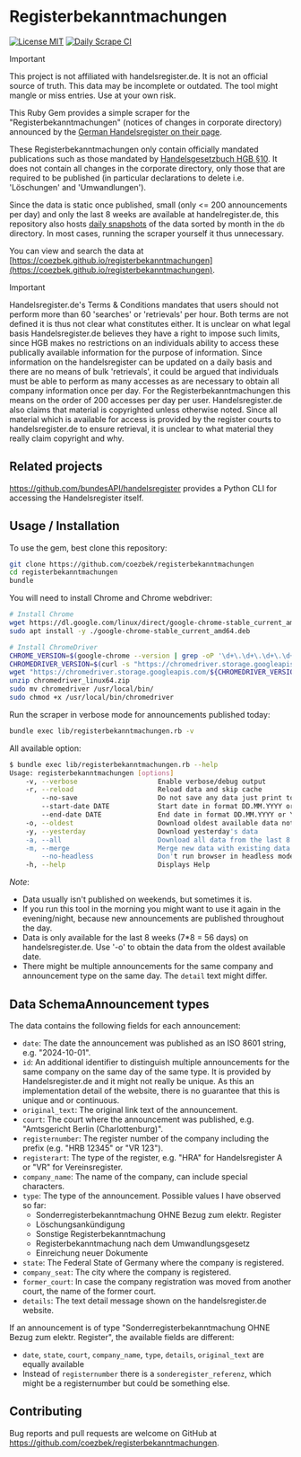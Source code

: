 # Registerbekanntmachungen

[![License MIT](https://img.shields.io/badge/license-MIT-blue.svg)](./LICENSE)
[![Daily Scrape CI](https://github.com/coezbek/registerbekanntmachungen/actions/workflows/daily_scrape.yml/badge.svg)](https://github.com/coezbek/registerbekanntmachungen/actions/workflows/daily_scrape.yml) 

> [!IMPORTANT]
> This project is not affiliated with handelsregister.de. It is not an official source of truth. This data may be incomplete or outdated. The tool might mangle or miss entries. Use at your own risk.

This Ruby Gem provides a simple scraper for the "Registerbekanntmachungen" (notices of changes in corporate directory) announced by the [German Handelsregister on their page](https://www.handelsregister.de/rp_web/xhtml/bekanntmachungen.xhtml).

These Registerbekanntmachungen only contain officially mandated publications such as those mandated by [Handelsgesetzbuch HGB §10](https://www.gesetze-im-internet.de/hgb/__10.html). It does not contain all changes in the corporate directory, only those that are required to be published (in particular declarations to delete i.e. 'Löschungen' and 'Umwandlungen'). 

Since the data is static once published, small (only <= 200 announcements per day) and only the last 8 weeks are available at handelregister.de, this repository also hosts [daily snapshots](./db) of the data sorted by month in the `db` directory. In most cases, running the scraper yourself it thus unnecessary.

You can view and search the data at [https://coezbek.github.io/registerbekanntmachungen](https://coezbek.github.io/registerbekanntmachungen).

> [!IMPORTANT]
> Handelsregister.de's Terms & Conditions mandates that users should not perform more than 60 'searches' or 'retrievals' per hour. Both terms are not defined it is thus not clear what constitutes either. It is unclear on what legal basis Handelsregister.de believes they have a right to impose such limits, since HGB makes no restrictions on an individuals ability to access these publically available information for the purpose of information. Since information on the handelsregister can be updated on a daily basis and there are no means of bulk 'retrievals', it could be argued that individuals must be able to perform as many accesses as are necessary to obtain all company information once per day. For the Registerbekanntmachungen this means on the order of 200 accesses per day per user.
> Handelsregister.de also claims that material is copyrighted unless otherwise noted. Since all material which is available for access is provided by the register courts to handelsregister.de to ensure retrieval, it is unclear to what material they really claim copyright and why.

## Related projects

https://github.com/bundesAPI/handelsregister provides a Python CLI for accessing the Handelsregister itself. 

## Usage / Installation

To use the gem, best clone this repository:

```bash
git clone https://github.com/coezbek/registerbekanntmachungen
cd registerbekanntmachungen
bundle
```

You will need to install Chrome and Chrome webdriver:

```bash
# Install Chrome
wget https://dl.google.com/linux/direct/google-chrome-stable_current_amd64.deb
sudo apt install -y ./google-chrome-stable_current_amd64.deb

# Install ChromeDriver
CHROME_VERSION=$(google-chrome --version | grep -oP '\d+\.\d+\.\d+\.\d+')
CHROMEDRIVER_VERSION=$(curl -s "https://chromedriver.storage.googleapis.com/LATEST_RELEASE")
wget "https://chromedriver.storage.googleapis.com/${CHROMEDRIVER_VERSION}/chromedriver_linux64.zip"
unzip chromedriver_linux64.zip
sudo mv chromedriver /usr/local/bin/
sudo chmod +x /usr/local/bin/chromedriver
```

Run the scraper in verbose mode for announcements published today:

```bash
bundle exec lib/registerbekanntmachungen.rb -v
```

All available option:

```bash
$ bundle exec lib/registerbekanntmachungen.rb --help
Usage: registerbekanntmachungen [options]
    -v, --verbose                    Enable verbose/debug output
    -r, --reload                     Reload data and skip cache
        --no-save                    Do not save any data just print to stdout
        --start-date DATE            Start date in format DD.MM.YYYY or YYYY-MM-DD
        --end-date DATE              End date in format DD.MM.YYYY or YYYY-MM-DD
    -o, --oldest                     Download oldest available data not already saved
    -y, --yesterday                  Download yesterday's data    
    -a, --all                        Download all data from the last 8 weeks
    -m, --merge                      Merge new data with existing data
        --no-headless                Don't run browser in headless mode
    -h, --help                       Displays Help
```

*Note*: 
- Data usually isn't published on weekends, but sometimes it is.
- If you run this tool in the morning you might want to use it again in the evening/night, because new announcements are published throughout the day.
- Data is only available for the last 8 weeks (7*8 = 56 days) on handelsregister.de. Use '-o' to obtain the data from the oldest available date.
- There might be multiple announcements for the same company and announcement type on the same day. The `detail` text might differ.

## Data SchemaAnnouncement types

The data contains the following fields for each announcement:

- `date`: The date the announcement was published as an ISO 8601 string, e.g. "2024-10-01".
- `id`: An additional identifier to distinguish multiple announcements for the same company on the same day of the same type. It is provided by Handelsregister.de and it might not really be unique. As this an implementation detail of the website, there is no guarantee that this is unique and or continuous. 
- `original_text`: The original link text of the announcement.
- `court`: The court where the announcement was published, e.g. "Amtsgericht Berlin (Charlottenburg)".
- `registernumber`: The register number of the company including the prefix (e.g. "HRB 12345" or "VR 123").
- `registerart`: The type of the register, e.g. "HRA" for Handelsregister A or "VR" for Vereinsregister.
- `company_name`: The name of the company, can include special characters.
- `type`: The type of the announcement. Possible values I have observed so far:
  - Sonderregisterbekanntmachung OHNE Bezug zum elektr. Register
  - Löschungsankündigung
  - Sonstige Registerbekanntmachung
  - Registerbekanntmachung nach dem Umwandlungsgesetz
  - Einreichung neuer Dokumente
- `state`: The Federal State of Germany where the company is registered.
- `company_seat`: The city where the company is registered.
- `former_court`: In case the company registration was moved from another court, the name of the former court.
- `details`: The text detail message shown on the handelsregister.de website.

If an announcement is of type "Sonderregisterbekanntmachung OHNE Bezug zum elektr. Register", the available fields are different:

- `date`, `state`, `court`, `company_name`, `type`, `details`, `original_text` are equally available
- Instead of `registernumber` there is a `sonderegister_referenz`, which might be a registernumber but could be something else.

## Contributing

Bug reports and pull requests are welcome on GitHub at https://github.com/coezbek/registerbekanntmachungen.
